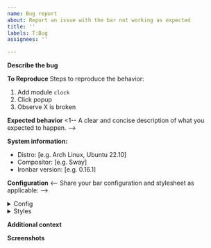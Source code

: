 ```yaml
---
name: Bug report
about: Report an issue with the bar not working as expected
title: ''
labels: T:Bug
assignees: ''

---
```


**Describe the bug**
<!-- A clear and concise description of what the bug is. -->

**To Reproduce**
Steps to reproduce the behavior:

1. Add module `clock`
2. Click popup
3. Observe X is broken

**Expected behavior**
<1-- A clear and concise description of what you expected to happen. -->

**System information:**
 - Distro: [e.g. Arch Linux, Ubuntu 22.10]
- Compositor: [e.g. Sway]
 - Ironbar version: [e.g. 0.16.1]

**Configuration**
<-- Share your bar configuration and stylesheet as applicable: -->

<details><summary>Config</summary>

```

```
</details>


<details><summary>Styles</summary>

```css

```
</details>

**Additional context**
<!-- Add any other context about the problem here. -->

**Screenshots**
<!-- If applicable, add screenshots to help explain your problem. -->

